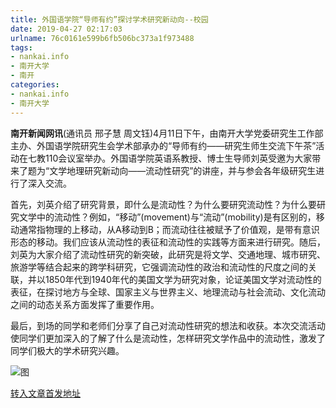 ```yaml
---
title: 外国语学院“导师有约”探讨学术研究新动向--校园
date: 2019-04-27 02:17:03
urlname: 76c0161e599b6fb506bc373a1f973488
tags: 
- nankai.info
- 南开大学
- 南开
categories:
- nankai.info
- 南开大学
---
```


**南开新闻网讯**(通讯员 邢子慧 周文钰)4月11日下午，由南开大学党委研究生工作部主办、外国语学院研究生会学术部承办的“导师有约——研究生师生交流下午茶”活动在七教110会议室举办。外国语学院英语系教授、博士生导师刘英受邀为大家带来了题为“文学地理研究新动向——流动性研究”的讲座，并与参会各年级研究生进行了深入交流。

首先，刘英介绍了研究背景，即什么是流动性？为什么要研究流动性？为什么要研究文学中的流动性？例如，“移动”(movement)与“流动”(mobility)是有区别的，移动通常指物理的上移动，从A移动到B；而流动往往被赋予了价值观，是带有意识形态的移动。我们应该从流动性的表征和流动性的实践等方面来进行研究。随后，刘英为大家介绍了流动性研究的新突破，此研究是将文学、交通地理、城市研究、旅游学等结合起来的跨学科研究，它强调流动性的政治和流动性的尺度之间的关联，并以1850年代到1940年代的美国文学为研究对象，论证美国文学对流动性的表征，在探讨地方与全球、国家主义与世界主义、地理流动与社会流动、文化流动之间的动态关系方面发挥了重要作用。

最后，到场的同学和老师们分享了自己对流动性研究的想法和收获。本次交流活动使同学们更加深入的了解了什么是流动性，怎样研究文学作品中的流动性，激发了同学们极大的学术研究兴趣。

![图](http://news.nankai.edu.cn/pic/0/00/34/89/348925_644569.jpg)

[转入文章首发地址](http://news.nankai.edu.cn/qqxy/system/2019/04/13/000444556.shtml)